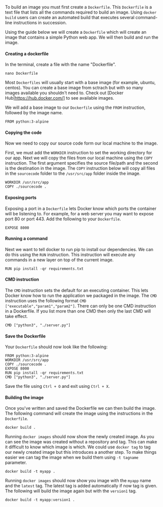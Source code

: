 
To build an image you must first create a `Dockerfile`. This `Dockerfile` is a text file that lists all the commands required to build an image. Using `docker build` users can create an automated build that executes several command-line instructions in succession.

Using the guide below we will create a `Dockerfile` which will create an image that contains a simple Python web app. We will then build and run the image.

#### Creating a dockerfile
In the terminal, create a file with the name "Dockerfile".
```
nano Dockerfile
```

Most `Dockerfiles` will usually start with a base image (for example, ubuntu, centos). You can create a base image from sctrach but with so many images available you shouldn't need to. Check out [Docker Hub|https://hub.docker.com/] to see available images.

We will add a base image to our `Dockerfile` using the `FROM` instruction, followed by the image name.
```
FROM python:3-alpine
```

#### Copying the code
Now we need to copy our source code form our local machine to the image.

First, we must add the `WORKDIR` instruction to set the working directory for our app. 
Next we will copy the files from our local machine using the `COPY` instruction. The first argument specifies the source file/path and the second is the destination in the image. The `COPY` instruction below will copy all files in the `sourcecode` folder to the `/usr/src/app` folder inside the image.

```
WORKDIR /usr/src/app
COPY ./sourcecode .
```

#### Exposing ports
Exposing a port in a `Dockerfile` lets Docker know which ports the container will be listening to. For example, for a web server you may want to expose port 80 or port 443. Add the following to your `Dockerfile`.

```
EXPOSE 8000
```

#### Running a command
Next we want to tell docker to run pip to install our dependencies. We can do this using the `RUN` instruction. This instruction will execute any commands in a new layer on top of the current image.

```
RUN pip install -qr requirements.txt
```

#### CMD instruction
The `CMD` instruction sets the default for an executing container. This lets Docker know how to run the application we packaged in the image. The `CMD` instruction uses the following format `CMD ["executable","param1","param2"]`.
There can only be one CMD instruction in a Dockerfile. If you list more than one CMD then only the last CMD will take effect.

```
CMD ["python3", "./server.py"]
```

#### Save the Dockerfile

Your `Dockerfile` should now look like the following:
```
FROM python:3-alpine
WORKDIR /usr/src/app
COPY ./sourcecode .
EXPOSE 8000
RUN pip install -qr requirements.txt
CMD ["python3", "./server.py"]
```

Save the file using `Ctrl + O` and exit using `Ctrl + X`.


#### Building the image

Once you've written and saved the Dockerfile we can then build the image. The following command will create the image using the instructions in the `Dockerfile`.

```
docker build .
```

Running `docker images` should now show the newly created image. As you can see the image was created without a repository and tag.
This can make it difficult to know which image is which. We could use `docker tag` to tag our newly created image but this introduces a another step. To make things easier we can tag the image when we build them using `-t tagname` parameter.
```
docker build -t myapp .
```

Running `docker images` should now show you image with the `myapp` name and the `latest` tag. The latest tag is added automatically if now tag is given. The following will build the image again but with the `version1` tag. 

```
docker build -t myapp:version1 .
```
